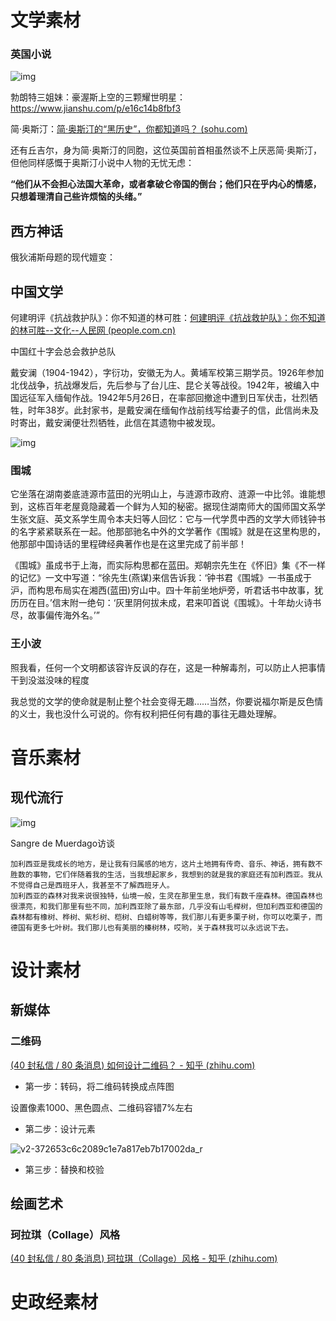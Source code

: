 # 文学素材

### 英国小说

![img](https://upload-images.jianshu.io/upload_images/10104880-111eb579da1a8e1a.jpg)

勃朗特三姐妹：豪渥斯上空的三颗耀世明星： https://www.jianshu.com/p/e16c14b8fbf3

简·奥斯汀：[简·奥斯汀的“黑历史”，你都知道吗？ (sohu.com)](https://www.sohu.com/a/157995406_119350)

还有丘吉尔，身为简·奥斯汀的同胞，这位英国前首相虽然谈不上厌恶简·奥斯汀，但他同样感慨于奥斯汀小说中人物的无忧无虑：

**“他们从不会担心法国大革命，或者拿破仑帝国的倒台；他们只在乎内心的情感，只想着理清自己些许烦恼的头绪。”**

## 西方神话

俄狄浦斯母题的现代嬗变：

## 中国文学

何建明评《抗战救护队》：你不知道的林可胜：[何建明评《抗战救护队》：你不知道的林可胜--文化--人民网 (people.com.cn)](http://culture.people.com.cn/n/2015/1110/c87423-27797268.html)

中国红十字会总会救护总队

戴安澜（1904-1942），字衍功，安徽无为人。黄埔军校第三期学员。1926年参加北伐战争，抗战爆发后，先后参与了台儿庄、昆仑关等战役。1942年，被编入中国远征军入缅甸作战。1942年5月26日，在率部回撤途中遭到日军伏击，壮烈牺牲，时年38岁。此封家书，是戴安澜在缅甸作战前线写给妻子的信，此信尚未及时寄出，戴安澜便壮烈牺牲，此信在其遗物中被发现。

![img](http://img.mp.itc.cn/upload/20161031/3dbce61b25bf43c28defa97c6b2f505e_th.jpg)

### 围城

它坐落在湖南娄底涟源市蓝田的光明山上，与涟源市政府、涟源一中比邻。谁能想到，这栋百年老屋竟隐藏着一个鲜为人知的秘密。据现住湖南师大的国师国文系学生张文庭、英文系学生周令本夫妇等人回忆：它与一代学贯中西的文学大师钱钟书的名字紧紧联系在一起。他那部驰名中外的文学著作《围城》就是在这里构思的，他那部中国诗话的里程碑经典著作也是在这里完成了前半部！

《围城》虽成书于上海，而实际构思都在蓝田。郑朝宗先生在《怀旧》集《不一样的记忆》一文中写道：“徐先生(燕谋)来信告诉我：‘钟书君《围城》一书虽成于沪，而构思布局实在湘西(蓝田)穷山中。四十年前坐地炉旁，听君话书中故事，犹历历在目。’信末附一绝句：‘灰里阴何拔未成，君来叩首说《围城》。十年劫火诗书尽，故事偏传海外名。’”

### 王小波

照我看，任何一个文明都该容许反讽的存在，这是一种解毒剂，可以防止人把事情干到没滋没味的程度

我总觉的文学的使命就是制止整个社会变得无趣……当然，你要说福尔斯是反色情的义士，我也没什么可说的。你有权利把任何有趣的事往无趣处理解。

# 音乐素材

## 现代流行

![img](https://img1.doubanio.com/view/group_topic/l/public/p28967347.webp)

Sangre de Muerdago访谈

```
加利西亚是我成长的地方，是让我有归属感的地方，这片土地拥有传奇、音乐、神话，拥有数不胜数的事物，它们伴随着我的生活，当我想起家乡，我想到的就是我的家庭还有加利西亚。我从不觉得自己是西班牙人，我甚至不了解西班牙人。
加利西亚的森林对我来说很独特，仙境一般，生灵在那里生息，我们有数千座森林。德国森林也很漂亮，和我们那里有些不同，加利西亚除了最东部，几乎没有山毛榉树，但加利西亚和德国的森林都有橡树、桦树、紫杉树、桤树、白蜡树等等，我们那儿有更多栗子树，你可以吃栗子，而德国有更多七叶树。我们那儿也有美丽的榛树林，哎哟，关于森林我可以永远说下去。
```

# 设计素材

## 新媒体

### 二维码

[(40 封私信 / 80 条消息) 如何设计二维码？ - 知乎 (zhihu.com)](https://www.zhihu.com/question/21028781/answer/1005120338)

* 第一步：转码，将二维码转换成点阵图

设置像素1000、黑色圆点、二维码容错7%左右

* 第二步：设计元素

![v2-372653c6c2089c1e7a817eb7b17002da_r](F:\ubuntu\COMAC\notes_from_web\elements\v2-372653c6c2089c1e7a817eb7b17002da_r.jpg)

* 第三步：替换和校验

## 绘画艺术

### 珂拉琪（Collage）风格

[(40 封私信 / 80 条消息) 珂拉琪（Collage）风格 - 知乎 (zhihu.com)](https://www.zhihu.com/topic/19870637/hot)

# 史政经素材

